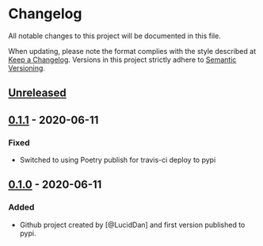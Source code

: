 # Changelog

All notable changes to this project will be documented in this file.

When updating, please note the format complies with the style described at [Keep a Changelog].
Versions in this project strictly adhere to [Semantic Versioning].

## [Unreleased]

## [0.1.1] - 2020-06-11
### Fixed
- Switched to using Poetry publish for travis-ci deploy to pypi

## [0.1.0] - 2020-06-11
### Added
- Github project created by [@LucidDan] and first version published to pypi.



[Keep a Changelog]: https://keepachangelog.com/en/1.0.0/
[Semantic Versioning]: https://semver.org/spec/v2.0.0.html

[Unreleased]: https://github.com/LucidDan/django-cadence/compare/0.1.1...HEAD
[0.1.1]: https://github.com/LucidDan/django-cadence/compare/0.1.0...0.1.1
[0.1.0]: https://github.com/LucidDan/django-cadence/releases/tag/0.1.0
